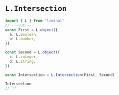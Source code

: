 # `L.Intersection`

```ts twoslash
import { L } from "liminal"
// ---cut---
const First = L.object({
  a: L.boolean,
  b: L.number,
})

const Second = L.object({
  c: L.integer,
  d: L.string,
})

const Intersection = L.Intersection(First, Second)

Intersection
// ^?
```

<br />
<br />
<br />
<br />
<br />
<br />

